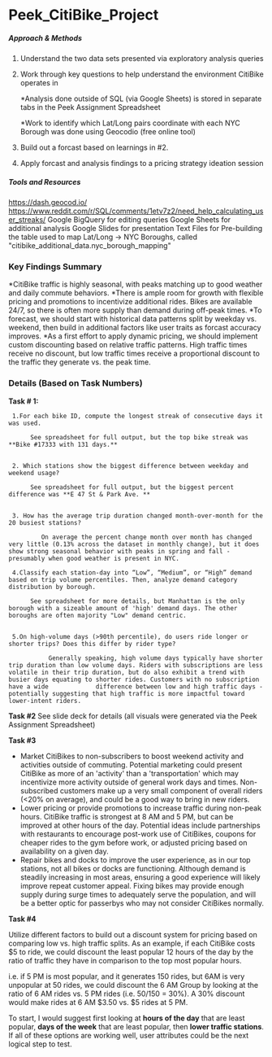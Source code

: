 # Peek_CitiBike_Project

##### Approach & Methods

1. Understand the two data sets presented via exploratory analysis queries
2. Work through key questions to help understand the environment CitiBike operates in

   *Analysis done outside of SQL (via Google Sheets) is stored in separate tabs in the Peek Assignment Spreadsheet

   *Work to identify which Lat/Long pairs coordinate with each NYC Borough was done using Geocodio (free online tool)
3. Build out a forcast based on learnings in #2.
4. Apply forcast and analysis findings to a pricing strategy ideation session



##### Tools and Resources

https://dash.geocod.io/
https://www.reddit.com/r/SQL/comments/1etv7z2/need_help_calculating_user_streaks/
Google BigQuery for editing queries
Google Sheets for additional analysis
Google Slides for presentation
Text Files for Pre-building the table used to map Lat/Long -> NYC Boroughs, called "citibike_additional_data.nyc_borough_mapping" 


### Key Findings Summary

*CitiBike traffic is highly seasonal, with peaks matching up to good weather and daily commute behaviors.
*There is ample room for growth with flexible pricing and promotions to incentivize additional rides. Bikes are available 24/7, so there is often more supply than demand during off-peak times.
*To forecast, we should start with historical data patterns split by weekday vs. weekend, then build in additional factors like user traits as forcast accuracy improves. 
*As a first effort to apply dynamic pricing, we should implement custom discounting based on relative traffic patterns. High traffic times receive no discount, but low traffic times receive a proportional discount to the traffic they generate vs. the peak time. 

### Details (Based on Task Numbers)

**Task # 1:**

     1.For each bike ID, compute the longest streak of consecutive days it was used.

          See spreadsheet for full output, but the top bike streak was **Bike #17333 with 131 days.**


     2. Which stations show the biggest difference between weekday and weekend usage?

          See spreadsheet for full output, but the biggest percent difference was **E 47 St & Park Ave. **


     3. How has the average trip duration changed month-over-month for the 20 busiest stations?

             On average the percent change month over month has changed very little (0.13% across the dataset in monthly change), but it does show strong seasonal behavior with peaks in spring and fall - presumably when good weather is present in NYC. 

     4.Classify each station-day into “Low”, “Medium”, or “High” demand based on trip volume percentiles. Then, analyze demand category distribution by borough.

          See spreadsheet for more details, but Manhattan is the only borough with a sizeable amount of 'high' demand days. The other boroughs are often majority "Low" demand centric. 


     5.On high-volume days (>90th percentile), do users ride longer or shorter trips? Does this differ by rider type?

               Generally speaking, high volume days typically have shorter trip duration than low volume days. Riders with subscriptions are less volatile in their trip duration, but do also exhibit a trend with busier days equating to shorter rides. Customers with no subscription have a wide             difference between low and high traffic days - potentially suggesting that high traffic is more impactful toward lower-intent riders.


**Task #2**
See slide deck for details (all visuals were generated via the Peek Assignment Spreadsheet)

**Task #3**
* Market CitiBikes to non-subscribers to boost weekend activity and activities outside of commuting. Potential marketing could present CitiBike as more of an 'activity' than a 'transportation' which may incentivize more activity outside of general work days and times. Non-subscribed customers make up a very small component of overall riders (<20% on average), and could be a good way to bring in new riders.
* Lower pricing or provide promotions to increase traffic during non-peak hours. CitiBike traffic is strongest at 8 AM and 5 PM, but can be improved at other hours of the day. Potential ideas include partnerships with restaurants to encourage post-work use of CitiBikes, coupons for cheaper rides to the gym before work, or adjusted pricing based on availability on a given day.
* Repair bikes and docks to improve the user experience, as in our top stations, not all bikes or docks are functioning. Although demand is steadily increasing in most areas, ensuring a good experience will likely improve repeat customer appeal. Fixing bikes may provide enough supply during surge times to adequately serve the population, and will be a better optic for passerbys who may not consider CitiBikes normally.

**Task #4**

Utilize different factors to build out a discount system for pricing based on comparing low vs. high traffic splits.
As an example, if each CitiBike costs $5 to ride, we could discount the least popular 12 hours of the day by the ratio of traffic they have in comparison to the top most popular hours. 

i.e. if 5 PM is most popular, and it generates 150 rides, but 6AM is very unpopular at 50 rides, we could discount the 6 AM Group by looking at the ratio of 6 AM rides vs. 5 PM rides (i.e. 50/150 = 30%). A 30% discount would make rides at 6 AM $3.50 vs. $5 rides at 5 PM.

To start, I would suggest first looking at **hours of the day** that are least popular, **days of the week** that are least popular, then **lower traffic stations**. If all of these options are working well, user attributes could be the next logical step to test. 
